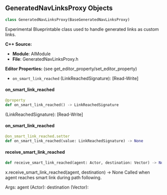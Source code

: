 ## GeneratedNavLinksProxy Objects

```python
class GeneratedNavLinksProxy(BaseGeneratedNavLinksProxy)
```

Experimental
Blueprintable class used to handle generated links as custom links.

**C++ Source:**

- **Module**: AIModule
- **File**: GeneratedNavLinksProxy.h

**Editor Properties:** (see get_editor_property/set_editor_property)

- ``on_smart_link_reached`` (LinkReachedSignature):  [Read-Write]

<a id="unreal.GeneratedNavLinksProxy.on_smart_link_reached"></a>

#### on_smart_link_reached

```python
@property
def on_smart_link_reached() -> LinkReachedSignature
```

(LinkReachedSignature):  [Read-Write]

<a id="unreal.GeneratedNavLinksProxy.on_smart_link_reached"></a>

#### on_smart_link_reached

```python
@on_smart_link_reached.setter
def on_smart_link_reached(value: LinkReachedSignature) -> None
```

<a id="unreal.GeneratedNavLinksProxy.receive_smart_link_reached"></a>

#### receive_smart_link_reached

```python
def receive_smart_link_reached(agent: Actor, destination: Vector) -> None
```

x.receive_smart_link_reached(agent, destination) -> None
Called when agent reaches smart link during path following.

Args:
    agent (Actor): 
    destination (Vector):

<a id="unreal.ValueOrBBKeyBlueprintUtility"></a>